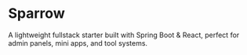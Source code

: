 # Sparrow
A lightweight fullstack starter built with Spring Boot &amp; React, perfect for admin panels, mini apps, and tool systems.
